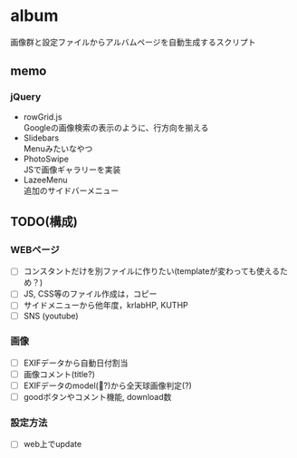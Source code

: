 # album

画像群と設定ファイルからアルバムページを自動生成するスクリプト

## memo

### jQuery

* rowGrid.js  
    Googleの画像検索の表示のように、行方向を揃える
* Slidebars  
    Menuみたいなやつ
* PhotoSwipe  
    JSで画像ギャラリーを実装
* LazeeMenu  
    追加のサイドバーメニュー


## TODO(構成)

### WEBページ

* [ ] コンスタントだけを別ファイルに作りたい(templateが変わっても使えるため？)
* [ ] JS, CSS等のファイル作成は，コピー
* [ ] サイドメニューから他年度，krlabHP, KUTHP
* [ ] SNS (youtube)

### 画像

* [ ] EXIFデータから自動日付割当
* [ ] 画像コメント(title?)
* [ ] EXIFデータのmodel(?)から全天球画像判定(?)
* [ ] goodボタンやコメント機能, download数

### 設定方法

* [ ] web上でupdate
